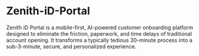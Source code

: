 # Zenith-iD-Portal
Zenith iD Portal is a mobile-first, AI-powered customer onboarding platform designed to eliminate the friction, paperwork, and time delays of traditional account opening. It transforms a typically tedious 30-minute process into a sub-3-minute, secure, and personalized experience.
